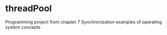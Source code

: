 # threadPool
Programming project from chapter 7 Synchronization examples of operating system concepts
